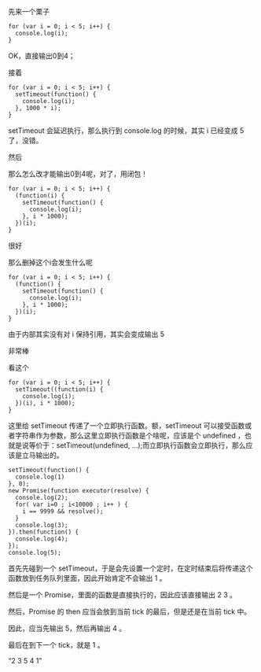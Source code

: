 先来一个栗子

```
for (var i = 0; i < 5; i++) {
  console.log(i);
}
```

OK，直接输出0到4；

接着

```
for (var i = 0; i < 5; i++) {
  setTimeout(function() {
    console.log(i);
  }, 1000 * i);
}
```

setTimeout 会延迟执行，那么执行到 console.log 的时候，其实 i 已经变成 5 了，没错。

然后

那么怎么改才能输出0到4呢，对了，用闭包！

```
for (var i = 0; i < 5; i++) {
  (function(i) {
    setTimeout(function() {
      console.log(i);
    }, i * 1000);
  })(i);
}
```

很好

那么删掉这个i会发生什么呢

```
for (var i = 0; i < 5; i++) {
  (function() {
    setTimeout(function() {
      console.log(i);
    }, i * 1000);
  })(i);
}
```

由于内部其实没有对 i 保持引用，其实会变成输出 5

非常棒

看这个

```
for (var i = 0; i < 5; i++) {
  setTimeout((function(i) {
    console.log(i);
  })(i), i * 1000);
}
```

这里给 setTimeout 传递了一个立即执行函数。额，setTimeout 可以接受函数或者字符串作为参数，那么这里立即执行函数是个啥呢，应该是个 undefined ，也就是说等价于：setTimeout\(undefined, ...\);而立即执行函数会立即执行，那么应该是立马输出的。

```
setTimeout(function() {
  console.log(1)
}, 0);
new Promise(function executor(resolve) {
  console.log(2);
  for( var i=0 ; i<10000 ; i++ ) {
    i == 9999 && resolve();
  }
  console.log(3);
}).then(function() {
  console.log(4);
});
console.log(5);
```

首先先碰到一个 setTimeout，于是会先设置一个定时，在定时结束后将传递这个函数放到任务队列里面，因此开始肯定不会输出 1 。

然后是一个 Promise，里面的函数是直接执行的，因此应该直接输出 2 3 。

然后，Promise 的 then 应当会放到当前 tick 的最后，但是还是在当前 tick 中。

因此，应当先输出 5，然后再输出 4 。

最后在到下一个 tick，就是 1 。

“2 3 5 4 1”




